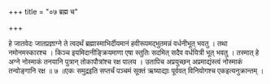 +++
title = "०७ ब्रह्म च"

+++

हे जातवेदः जातप्रज्ञाग्ने ते त्वदर्थं ब्रह्मास्माभिर्दीयमानं हवीरूपमद्भुतमन्नं वर्धनीभूत् भवतु । तथा नमोनमस्कारश्च । किञ्च इयमिदानीङ्क्रियमाणा एषा स्तुतिः सदमित् सदैव वर्धयित्री भूत् भवतु । तस्मात् हे अग्ने नोस्माकं तनयानि पुत्रान् तोकापौत्रांश्च रक्ष पालय । उतापिच अप्रयुच्छन् अप्रमाद्यंस्त्वं नोस्माकं तन्वोङ्गानि रक्ष ॥ ७ ॥एकः समुद्रइति सप्तर्चं पञ्चमं सूक्तं ऋष्याद्याः पूर्ववत् विनियोगश्च एकइत्यनुक्रान्तम् ।